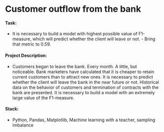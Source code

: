 # Customer outflow from the bank

#### Task:
- It is necessary to build a model with highest possible value of F1-measure, which will predict whether the client will leave or not. - Bring that metric to 0.59.

#### Project Description:
- Customers began to leave the bank. Every month. A little, but noticeable. Bank marketers have calculated that it is cheaper to retain current customers than to attract new ones.
It is necessary to predict whether the client will leave the bank in the near future or not. Historical data on the behavior of customers and termination of contracts with the bank are presented.
It is necessary to build a model with an extremely large value of the F1-measure.

#### Stack:
- Python, Pandas, Matplotlib, Machine learning with a teacher, sampling imbalance
